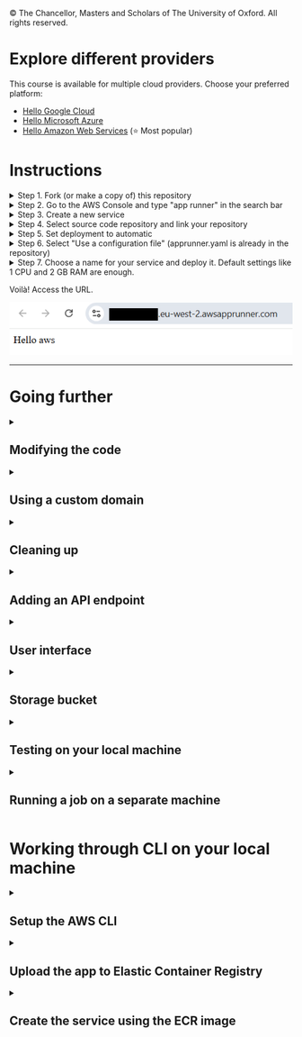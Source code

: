 © The Chancellor, Masters and Scholars of The University of Oxford. All rights reserved.

# Explore different providers

This course is available for multiple cloud providers. Choose your preferred platform:

- [Hello Google Cloud](https://github.com/Oxford-Research-Cloud-Competency-Centre/Hello-gcloud)
- [Hello Microsoft Azure](https://github.com/Oxford-Research-Cloud-Competency-Centre/Hello-mazure)
- [Hello Amazon Web Services](https://github.com/Oxford-Research-Cloud-Competency-Centre/Hello-aws) (⭐ Most popular)

# Instructions

<details>
<summary>Step 1. Fork (or make a copy of) this repository</summary>

![Step 2](README_images/download.png)

***
</details>
<details>
<summary>Step 2. Go to the AWS Console and type "app runner" in the search bar</summary>

![Step 2](README_images/img1.png)

***
</details>
<details>
<summary>Step 3. Create a new service</summary>

![Step 3](README_images/img2.png)

***
</details>
<details>
<summary>Step 4. Select source code repository and link your repository</summary>

![Step 4](README_images/img3.png)

***
</details>
<details>
<summary>Step 5. Set deployment to automatic</summary>

![Step 5](README_images/img4.png)

***
</details>
<details>
<summary>Step 6. Select "Use a configuration file" (apprunner.yaml is already in the repository)</summary>

![Step 6](README_images/img5.png)

***
</details>

<details>
<summary>Step 7. Choose a name for your service and deploy it. Default settings like 1 CPU and 2 GB RAM are enough.</summary>

![Step 7](README_images/img6.png)

***
</details>

Voilà! Access the URL.

![Voilà](README_images/img7.png)

***

# Going further

<details>
<summary><h2>Modifying the code</h2></summary>

You can commit some changes to your repository and watch how the service is updated automatically.

![Updating a service](README_images/update.png)

</details>

<details>
<summary><h2>Using a custom domain</h2></summary>

<details>
<summary>Step 1. If you want to use a custom domain (like hello.com), just click "Link domain".</summary>

![Linking the domain](README_images/link_domain.png)

***
</details>
<details>
<summary>Step 2. If you are using Route 53, then AWS should create the record for you. You don't need to do this step but you might need to delete the records manually when you remove the service.</summary>


![The DNS record](README_images/domain_routing.png)

***
</details>
Voilà! 

![Voilà](README_images/domain.png)

</details>

<details>
<summary><h2>Cleaning up</h2></summary>

Don't forget to delete your service when you are no longer using it. You can always redeploy later.

![Deleting a service](README_images/delete.png)

</details>

<details>
<summary><h2>Adding an API endpoint</h2></summary>

Add the following code in app.py

```	
@app.route("/hello_api")
def hello_api():
    return {
		"name": "Wrinkle Five Star",
		"species": "Duck",
		"breed": "American Pekin",
		"hatching_date": "2020-09-09",
		"sex": "Male"
    }
```

Then test your endpoint

![API endpoint](README_images/hello_api.png)

</details>

<details>
<summary><h2>User interface</h2></summary>

In app.py, change the default route from "index.html" to "user_interface.html"

```	
@app.route("/")
def home():
    return render_template("user_interface.html")
```

Access the URL again and make sure the duck appears. 

![Duck](README_images/duck.png)

Below the duck, there are code snippets. Move on the "Storage bucket" chapter. 

</details>

<details>
<summary><h2>Storage bucket</h2></summary>

<details>
<summary>Use the code snippet to create a S3 bucket</summary>

If you have enabled the user interface, you should find consoles under the duck.
You have the choice between running a Python script or running a CLI command. 

(Missing image)

</details>

<details>
<summary>Check the S3 bucket has been properly created</summary>

(Missing image)

</details>

<details>
<summary>Upload duck.glb to S3</summary>

(Missing image)

</details>

<details>
<summary>Check the duck is in the S3 bucket</summary>

(Missing image)

</details>

<details>
<summary>Download oxford.glb from the bucket</summary>

First, you need to modify the upload code to upload "oxford.glb" instead of "duck.glb", and run it again. 
Then, you can use the third code snippet to download oxford.glb. 

(Missing image)

</details>

<details>
<summary>Check that oxford.glb is downloaded</summary>

The 3D model should now be the door to St. Cross College. 

(Missing image)

</details>

<details>
<summary>Cleaning up</summary>

Run the fourth snippet to delete the bucket. 

(Missing image)

</details>

<details>
<summary>Check that the S3 bucket is deleted</summary>

Again, after running the code, check in the S3 console that it worked. 

(Missing image)

</details>

</details>

<details>
<summary><h2>Testing on your local machine</h2></summary>

After a while, it's not fun anymore to wait for deployment. You want to test your changes before. 

<details>
<summary>Step 1. Install git and clone the repository on your local machine</summary>

```	
	git clone {repository_link}
```

***
</details>
<details>
<summary>Step 2. Install Python</summary>

```	
https://www.python.org/downloads/
```

***
</details>
<details>
<summary>Step 3. Install dependencies</summary>

```	
	 py -m pip install flask
```

***
</details>
<details>
<summary>Step 4. Run flask</summary>

```	
	 py -m flask run
```

Open localhost:5000 in your browser.  

***
</details>

![Local testing](README_images/local_testing.png)

</details>

<details>
<summary><h2>Running a job on a separate machine</h2></summary>

This web server is not powerful enough to handle sophisticated tasks. What if GPUs are needed for a heavy workflow? Then you need the ability to create machines dynamically and control them remotely (Infrastructure as Code). 

<details>
<summary>Install dependencies</summary>
Missing content
</details>

</details>

# Working through CLI on your local machine

<details>
<summary><h2>Setup the AWS CLI</h2></summary>

<details>
<summary>Step 1. Install the AWS CLI on your local machine</summary>

https://docs.aws.amazon.com/cli/latest/userguide/getting-started-install.html

***
</details>

<details>
<summary>Step 2. In the AWS Console, go to security credentials </summary>

![Security credentials](README_images/security_credentials.png)

***
</details>

<details>
<summary>Step 3. Create an access key </summary>

![Access key](README_images/create_access_key.png)

![Access key](README_images/access_key.png)

***
</details>

<details>
<summary>Step 4. Configure AWS on your local machine</summary>

Command: aws configure

![Access key](README_images/aws_configure.png)

***
</details>
</details>


<details>
<summary><h2>Upload the app to Elastic Container Registry</h2></summary>

<details>
<summary>Step 1. Install Python on your local machine </summary>

https://www.python.org/downloads/

***
</details>

<details>
<summary>Step 2. Install Docker on your local machine </summary>

https://www.docker.com/get-started/

***
</details>

<details>
<summary>Step 3. Run script upload_ecr_image.py </summary>

![Access key](README_images/upload_ecr_image.png)

***
</details>

<details>
<summary>Step 4. In the AWS Console search bar, type "ecr" </summary>

![Access key](README_images/search_ecr.png)

***
</details>

<details>
<summary>Step 5. Check that the repository appears </summary>

![Ac](README_images/ecr_repositories.png)

***
</details>

<details>
<summary>Step 6. Now you can go back to creating an App Runner service using the ECR. You have the choice to do that through the AWS Console again, or programmatically with a script in the next section.</summary>

![Access key](README_images/deploy_with_ecr.png)

***
</details>

</details>


<details>
<summary><h2>Create the service using the ECR image</h2></summary>

<details>
<summary>Step 1. Run script create_service.py </summary>

![Create service](README_images/create_service.png)

***
</details>
<details>
<summary>Step 2. Go to the AWS Console and type "app runner" in the search bar</summary>

![Search app runner](README_images/img1.png)

***
</details>
<details>
<summary>Step 3. Check the service is up and running</summary>

![Services](README_images/services.png)

***
</details>

</details>




